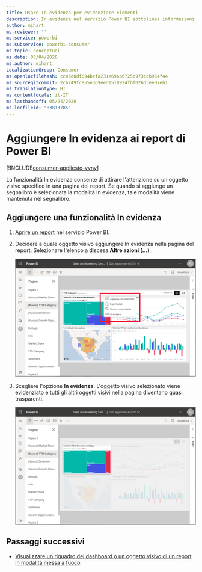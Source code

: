 ```yaml
---
title: Usare In evidenza per evidenziare elementi
description: In evidenza nel servizio Power BI sottolinea informazioni e dati analitici importanti.
author: mihart
ms.reviewer: ''
ms.service: powerbi
ms.subservice: powerbi-consumer
ms.topic: conceptual
ms.date: 03/04/2020
ms.author: mihart
LocalizationGroup: Consumer
ms.openlocfilehash: cc43d0df094befa231e696b6725c973cdb954f44
ms.sourcegitcommit: 2cb249fc855e369eed1518924fbf026d5ee07eb1
ms.translationtype: HT
ms.contentlocale: it-IT
ms.lasthandoff: 05/24/2020
ms.locfileid: "83813785"
---
```

# <a name="add-spotlights-to-power-bi-reports"></a>Aggiungere In evidenza ai report di Power BI

[!INCLUDE[consumer-appliesto-yyny](../includes/consumer-appliesto-yyny.md)]

La funzionalità In evidenza consente di attirare l'attenzione su un oggetto visivo specifico in una pagina del report.  Se quando si aggiunge un segnalibro è selezionata la modalità In evidenza, tale modalità viene mantenuta nel segnalibro.

## <a name="add-a-spotlight"></a>Aggiungere una funzionalità In evidenza

1. [Aprire un report](end-user-report-open.md) nel servizio Power BI.

2. Decidere a quale oggetto visivo aggiungere In evidenza nella pagina del report. Selezionare l'elenco a discesa **Altre azioni (...)** .  

    ![Confrontare la funzionalità In evidenza con la modalità messa a fuoco](media/end-user-spotlight/power-bi-spotlight.png)

3. Scegliere l'opzione **In evidenza**. L'oggetto visivo selezionato viene evidenziato e tutti gli altri oggetti visivi nella pagina diventano quasi trasparenti. 

    ![Modalità In evidenza](media/end-user-spotlight/power-bi-spotlighted.png)



## <a name="next-steps"></a>Passaggi successivi

* [Visualizzare un riquadro del dashboard o un oggetto visivo di un report in modalità messa a fuoco](end-user-focus.md)

